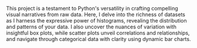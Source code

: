 This project is a testament to Python's versatility in crafting compelling visual narratives from raw data. 
Here, I delve into the richness of datasets as I harness the expressive power of histograms, revealing the distribution and patterns of your data.
I also uncover the nuances of variation with insightful box plots, while scatter plots unveil correlations and relationships, and navigate through categorical data with clarity using dynamic bar charts.
